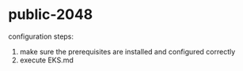 # public-2048

configuration steps:
1. make sure the prerequisites are installed and configured correctly
2. execute EKS.md
